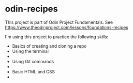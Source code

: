 # odin-recipes
This project is part of Odin Project Fundamentals. See https://www.theodinproject.com/lessons/foundations-recipes

I'm using this project to practice the following skills:
    <ul>
        <li>Basics of creating and cloning a repo</li>
        <li>Using the terminal<li>
        <li>Using Git commands<li>
        <li>Basic HTML and CSS<li>
    </ul>
